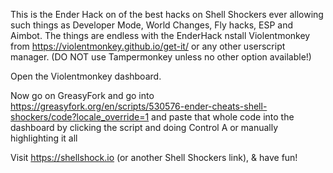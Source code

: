 This is the Ender Hack on of the best hacks on Shell Shockers ever allowing such things as Developer Mode, World Changes, Fly hacks, ESP and Aimbot. The things are endless with the EnderHack
nstall Violentmonkey from https://violentmonkey.github.io/get-it/ or any other userscript manager. (DO NOT use Tampermonkey unless no other option available!)

Open the Violentmonkey dashboard.

Now go on GreasyFork and go into https://greasyfork.org/en/scripts/530576-ender-cheats-shell-shockers/code?locale_override=1 and paste that whole code into the dashboard by clicking the script and doing Control A or manually highlighting it all


Visit https://shellshock.io (or another Shell Shockers link), & have fun! 
